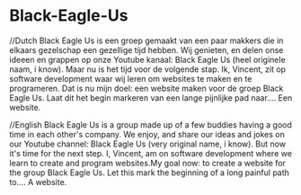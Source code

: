 # Black-Eagle-Us
//Dutch
Black Eagle Us is een groep gemaakt van een paar makkers die in elkaars gezelschap een gezellige tijd hebben. Wij genieten, en delen onse ideeen en grappen op onze Youtube kanaal: Black Eagle Us (heel originele naam, i know). Maar nu is het tijd voor de volgende stap. Ik, Vincent, zit op software development waar wij leren om websites te maken en te programeren. Dat is nu mijn doel: een website maken voor de groep Black Eagle Us. Laat dit het begin markeren van een lange pijnlijke pad naar.... Een website.

//English
Black Eagle Us is a group made up of a few buddies having a good time in each other's company. We enjoy, and share our ideas and jokes on our Youtube channel: Black Eagle Us (very original name, i know). But now it's time for the next step. I, Vincent, am on software development where we learn to create and program websites.My goal now: to create a website for the group Black Eagle Us. Let this mark the beginning of a long painful path to.... A website.
